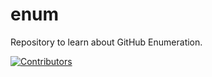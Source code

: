 # enum
Repository to learn about GitHub Enumeration.

































































































































































































































[![Contributors](https://img.shields.io/badge/Contributors-3-brightgreen)](https://github.com/EurydiceCorp/enum/graphs/contributors)
